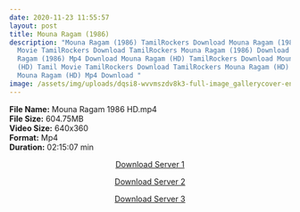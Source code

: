```yaml
---
date: 2020-11-23 11:55:57
layout: post
title: Mouna Ragam (1986)
description: "Mouna Ragam (1986) TamilRockers Download Mouna Ragam (1986) Tamil
  Movie TamilRockers Download TamilRockers Mouna Ragam (1986) Download Mouna
  Ragam (1986) Mp4 Download Mouna Ragam (HD) TamilRockers Download Mouna Ragam
  (HD) Tamil Movie TamilRockers Download TamilRockers Mouna Ragam (HD) Download
  Mouna Ragam (HD) Mp4 Download "
image: /assets/img/uploads/dqsi8-wvvmszdv8k3-full-image_gallerycover-en-us-1581598138977._uy500_ux667_ri_vfrhy0wyzwa9oexwphc0d2l7sfflmsp_ttw_.jpg
---
```

<!--StartFragment-->

**File Name:** Mouna Ragam 1986 HD.mp4\
**File Size:** 604.75MB\
**Video Size:** 640x360\
**Format:** Mp4\
**Duration:** 02:15:07 min

<!--EndFragment-->

<center>

<a href="http://s27.uptofiles.net//files/Tamil%20HD%20Mobile%20Movies/Mouna%20Ragam%20(1986)/Mouna%20Ragam%20(HD)/Mouna%20Ragam%20(Tamil)/Mouna%20Ragam%20(640x360)/Mouna%20Ragam%201986%20HD.mp4" class="myButton">Download Server 1</a>

<a href="http://s27.uptofiles.net//files/Tamil%20HD%20Mobile%20Movies/Mouna%20Ragam%20(1986)/Mouna%20Ragam%20(HD)/Mouna%20Ragam%20(Tamil)/Mouna%20Ragam%20(640x360)/Mouna%20Ragam%201986%20HD.mp4" class="myButton">Download Server 2</a>

<a href="http://s27.uptofiles.net//files/Tamil%20HD%20Mobile%20Movies/Mouna%20Ragam%20(1986)/Mouna%20Ragam%20(HD)/Mouna%20Ragam%20(Tamil)/Mouna%20Ragam%20(640x360)/Mouna%20Ragam%201986%20HD.mp4" class="myButton">Download Server 3</a>

</center>
